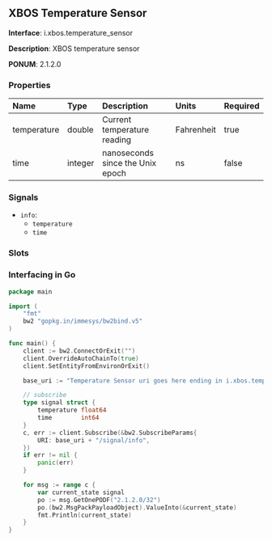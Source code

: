 
## XBOS Temperature Sensor

**Interface**: i.xbos.temperature_sensor

**Description**: XBOS temperature sensor

**PONUM**: 2.1.2.0

### Properties

| **Name** | **Type** | **Description** | **Units** | **Required** |
| :------- | :------- | :-------------- | :-------- | :----------- |
| temperature | double | Current temperature reading | Fahrenheit | true |
| time | integer | nanoseconds since the Unix epoch | ns | false |


### Signals
- `info`:
    - `temperature`
    - `time`
    


### Slots


### Interfacing in Go

```go
package main

import (
	"fmt"
	bw2 "gopkg.in/immesys/bw2bind.v5"
)

func main() {
	client := bw2.ConnectOrExit("")
	client.OverrideAutoChainTo(true)
	client.SetEntityFromEnvironOrExit()

	base_uri := "Temperature Sensor uri goes here ending in i.xbos.temperature_sensor"

	// subscribe
	type signal struct {
		temperature float64
		time        int64
	}
	c, err := client.Subscribe(&bw2.SubscribeParams{
		URI: base_uri + "/signal/info",
	})
	if err != nil {
		panic(err)
	}

	for msg := range c {
		var current_state signal
		po := msg.GetOnePODF("2.1.2.0/32")
		po.(bw2.MsgPackPayloadObject).ValueInto(&current_state)
		fmt.Println(current_state)
	}
}
```
